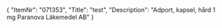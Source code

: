 {
  "ItemNr": "071353",
  "Title": "test",
  "Description": "Adport, kapsel, hård 1 mg Paranova Läkemedel AB"
}